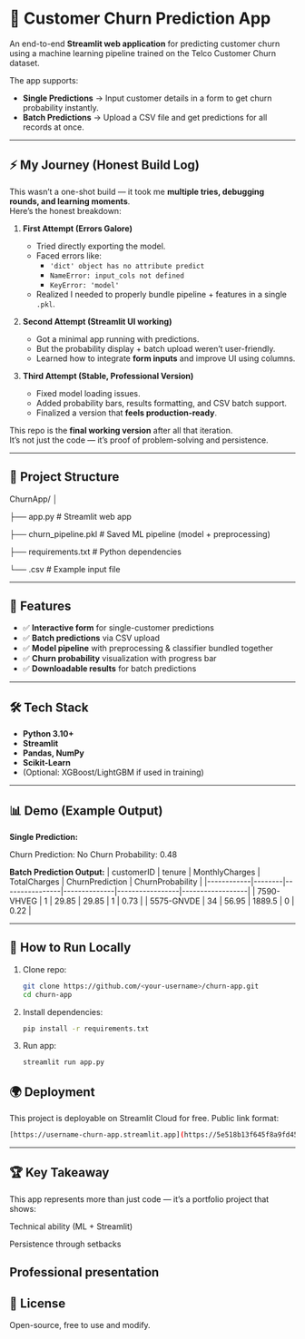 # 🔮 Customer Churn Prediction App

An end-to-end **Streamlit web application** for predicting customer churn using a machine learning pipeline trained on the Telco Customer Churn dataset.  

The app supports:
- **Single Predictions** → Input customer details in a form to get churn probability instantly.  
- **Batch Predictions** → Upload a CSV file and get predictions for all records at once.  

---

## ⚡ My Journey (Honest Build Log)

This wasn’t a one-shot build — it took me **multiple tries, debugging rounds, and learning moments**.  
Here’s the honest breakdown:

1. **First Attempt (Errors Galore)**  
   - Tried directly exporting the model.  
   - Faced errors like:  
     - `'dict' object has no attribute predict`  
     - `NameError: input_cols not defined`  
     - `KeyError: 'model'`  
   - Realized I needed to properly bundle pipeline + features in a single `.pkl`.

2. **Second Attempt (Streamlit UI working)**  
   - Got a minimal app running with predictions.  
   - But the probability display + batch upload weren’t user-friendly.  
   - Learned how to integrate **form inputs** and improve UI using columns.

3. **Third Attempt (Stable, Professional Version)**  
   - Fixed model loading issues.  
   - Added probability bars, results formatting, and CSV batch support.  
   - Finalized a version that **feels production-ready**.  

This repo is the **final working version** after all that iteration.  
It’s not just the code — it’s proof of problem-solving and persistence.

---

## 📂 Project Structure

ChurnApp/
│

├── app.py # Streamlit web app

├── churn_pipeline.pkl # Saved ML pipeline (model + preprocessing)

├── requirements.txt # Python dependencies

└── .csv # Example input file 


---

## 🚀 Features

- ✅ **Interactive form** for single-customer predictions  
- ✅ **Batch predictions** via CSV upload  
- ✅ **Model pipeline** with preprocessing & classifier bundled together  
- ✅ **Churn probability** visualization with progress bar  
- ✅ **Downloadable results** for batch predictions  

---

## 🛠️ Tech Stack

- **Python 3.10+**
- **Streamlit**
- **Pandas, NumPy**
- **Scikit-Learn**
- (Optional: XGBoost/LightGBM if used in training)

---

## 📊 Demo (Example Output)

**Single Prediction:**

Churn Prediction: No
Churn Probability: 0.48

**Batch Prediction Output:**
| customerID | tenure | MonthlyCharges | TotalCharges | ChurnPrediction | ChurnProbability |
|------------|--------|----------------|--------------|-----------------|------------------|
| 7590-VHVEG | 1      | 29.85          | 29.85        | 1               | 0.73             |
| 5575-GNVDE | 34     | 56.95          | 1889.5       | 0               | 0.22             |

---

## 🔧 How to Run Locally

1. Clone repo:
   ```bash
   git clone https://github.com/<your-username>/churn-app.git
   cd churn-app
   
2. Install dependencies:
   ```bash
   pip install -r requirements.txt
3. Run app:
   ```bash
   streamlit run app.py

  ## 🌍 Deployment

This project is deployable on Streamlit Cloud for free.
Public link format:
   ```bash
   [https://username-churn-app.streamlit.app](https://5e518b13f645f8a9fd45083e272c799784dcc91c-tcmczibukvbwfgfmmkovz.streamlit.app/)
   ```
---
## 🏆 Key Takeaway

This app represents more than just code — it’s a portfolio project that shows:

Technical ability (ML + Streamlit)

Persistence through setbacks

Professional presentation
---
## 📜 License

Open-source, free to use and modify.


